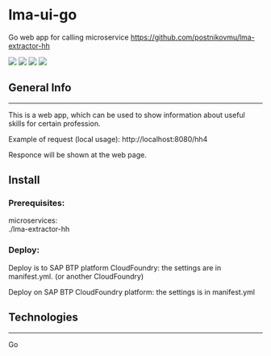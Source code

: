 # lma-ui-go
Go web app for calling microservice https://github.com/postnikovmu/lma-extractor-hh

![](https://img.shields.io/github/languages/code-size/postnikovmu/lma-ui-go)
![](https://img.shields.io/github/directory-file-count/postnikovmu/lma-ui-go)
![](https://img.shields.io/github/languages/count/postnikovmu/lma-ui-go)
![](https://img.shields.io/github/languages/top/postnikovmu/lma-ui-go)

## General Info
***
This is a web app, which can be used to show information
about useful skills for certain profession.

Example of request (local usage):
http://localhost:8080/hh4

Responce will be shown at the web page.

## Install

### Prerequisites:
microservices: \
./lma-extractor-hh

### Deploy:
Deploy is to SAP BTP platform CloudFoundry: the settings are in manifest.yml. (or another CloudFoundry)

Deploy on SAP BTP CloudFoundry platform: the settings is in manifest.yml
## Technologies
***
Go
